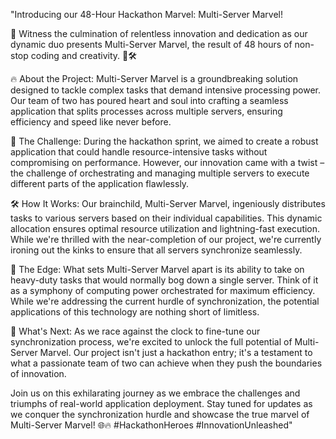 "Introducing our 48-Hour Hackathon Marvel: Multi-Server Marvel!

🚀 Witness the culmination of relentless innovation and dedication as our dynamic duo presents Multi-Server Marvel, the result of 48 hours of non-stop coding and creativity. 🌟🛠️

🔥 About the Project: Multi-Server Marvel is a groundbreaking solution designed to tackle complex tasks that demand intensive processing power. Our team of two has poured heart and soul into crafting a seamless application that splits processes across multiple servers, ensuring efficiency and speed like never before.

🎯 The Challenge: During the hackathon sprint, we aimed to create a robust application that could handle resource-intensive tasks without compromising on performance. However, our innovation came with a twist – the challenge of orchestrating and managing multiple servers to execute different parts of the application flawlessly.

🛠️ How It Works: Our brainchild, Multi-Server Marvel, ingeniously distributes tasks to various servers based on their individual capabilities. This dynamic allocation ensures optimal resource utilization and lightning-fast execution. While we're thrilled with the near-completion of our project, we're currently ironing out the kinks to ensure that all servers synchronize seamlessly.

🚀 The Edge: What sets Multi-Server Marvel apart is its ability to take on heavy-duty tasks that would normally bog down a single server. Think of it as a symphony of computing power orchestrated for maximum efficiency. While we're addressing the current hurdle of synchronization, the potential applications of this technology are nothing short of limitless.

🔗 What's Next: As we race against the clock to fine-tune our synchronization process, we're excited to unlock the full potential of Multi-Server Marvel. Our project isn't just a hackathon entry; it's a testament to what a passionate team of two can achieve when they push the boundaries of innovation.

Join us on this exhilarating journey as we embrace the challenges and triumphs of real-world application deployment. Stay tuned for updates as we conquer the synchronization hurdle and showcase the true marvel of Multi-Server Marvel! 🌐🔥 #HackathonHeroes #InnovationUnleashed"

